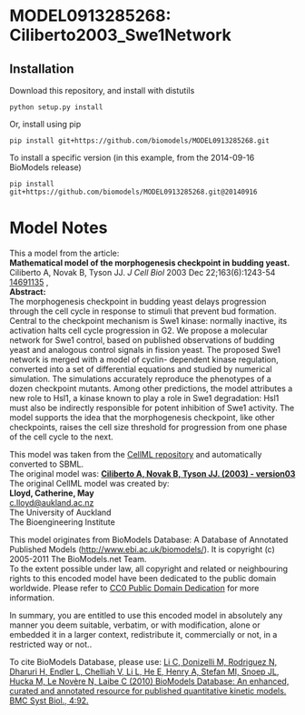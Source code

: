 # MODEL0913285268: Ciliberto2003_Swe1Network

## Installation

Download this repository, and install with distutils

`python setup.py install`

Or, install using pip

`pip install git+https://github.com/biomodels/MODEL0913285268.git`

To install a specific version (in this example, from the 2014-09-16 BioModels release)

`pip install git+https://github.com/biomodels/MODEL0913285268.git@20140916`


# Model Notes


This a model from the article:  
**Mathematical model of the morphogenesis checkpoint in budding yeast.**   
Ciliberto A, Novak B, Tyson JJ. _J Cell Biol_ 2003 Dec 22;163(6):1243-54
[14691135](http://www.ncbi.nlm.nih.gov/pubmed/14691135) ,  
**Abstract:**   
The morphogenesis checkpoint in budding yeast delays progression through the
cell cycle in response to stimuli that prevent bud formation. Central to the
checkpoint mechanism is Swe1 kinase: normally inactive, its activation halts
cell cycle progression in G2. We propose a molecular network for Swe1 control,
based on published observations of budding yeast and analogous control signals
in fission yeast. The proposed Swe1 network is merged with a model of cyclin-
dependent kinase regulation, converted into a set of differential equations
and studied by numerical simulation. The simulations accurately reproduce the
phenotypes of a dozen checkpoint mutants. Among other predictions, the model
attributes a new role to Hsl1, a kinase known to play a role in Swe1
degradation: Hsl1 must also be indirectly responsible for potent inhibition of
Swe1 activity. The model supports the idea that the morphogenesis checkpoint,
like other checkpoints, raises the cell size threshold for progression from
one phase of the cell cycle to the next.

This model was taken from the [CellML
repository](http://www.cellml.org/models) and automatically converted to SBML.  
The original model was: [ **Ciliberto A, Novak B, Tyson JJ. (2003) -
version03**
](http://www.cellml.org/models/ciliberto_novak_tyson_2003_version03)  
The original CellML model was created by:  
**Lloyd, Catherine, May**   
c.lloyd@aukland.ac.nz  
The University of Auckland  
The Bioengineering Institute  

This model originates from BioModels Database: A Database of Annotated
Published Models (http://www.ebi.ac.uk/biomodels/). It is copyright (c)
2005-2011 The BioModels.net Team.  
To the extent possible under law, all copyright and related or neighbouring
rights to this encoded model have been dedicated to the public domain
worldwide. Please refer to [CC0 Public Domain
Dedication](http://creativecommons.org/publicdomain/zero/1.0/) for more
information.

In summary, you are entitled to use this encoded model in absolutely any
manner you deem suitable, verbatim, or with modification, alone or embedded it
in a larger context, redistribute it, commercially or not, in a restricted way
or not..  
  
To cite BioModels Database, please use: [Li C, Donizelli M, Rodriguez N,
Dharuri H, Endler L, Chelliah V, Li L, He E, Henry A, Stefan MI, Snoep JL,
Hucka M, Le Novère N, Laibe C (2010) BioModels Database: An enhanced, curated
and annotated resource for published quantitative kinetic models. BMC Syst
Biol., 4:92.](http://www.ncbi.nlm.nih.gov/pubmed/20587024)


